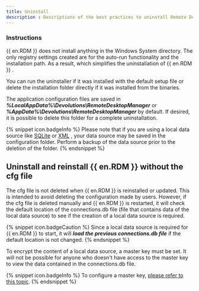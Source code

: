 ```yaml
---
title: Uninstall
description : Descriptions of the best practices to uninstall Remote Desktop Manager 
---
```

### Instructions 

{{ en.RDM }} does not install anything in the Windows System directory. The only registry settings created are for the auto-run functionality and the installation path. As a result, which simplifies the uninstallation of {{ en.RDM }} .  

You can run the uninstaller if it was installed with the default setup file or delete the installation folder directly if it was installed from the binaries.  

The application configuration files are saved in ***%LocalAppData%\Devolutions\RemoteDesktopManager*** or ***%AppData%\Devolutions\RemoteDesktopManager*** by default. If desired, it is possible to delete this folder for a complete uninstallation.  

{% snippet icon.badgeInfo %} 
Please note that if you are using a local data source like [SQLite](/rdm/windows/data-sources/data-sources-types/sqlite/) or [XML](/rdm/windows/data-sources/data-sources-types/xml/) , your data source may be saved in the configuration folder. Perform a backup of the data source prior to the deletion of the folder. 
{% endsnippet %}
 
## Uninstall and reinstall {{ en.RDM }} without the cfg file

The cfg file is not deleted when {{ en.RDM }} is reinstalled or updated. This is intended to avoid deleting the configuration made by users. However, if the cfg file is deleted manually and {{ en.RDM }} is restarted, it will check the default location of the connections.db file (file that contains data of the local data source) to see if the creation of a local data source is required. 

{% snippet icon.badgeCaution %}
Since a local data source is required for {{ en.RDM }} to start, it will ***load the previous connections.db file*** if the default location is not changed.
{% endsnippet %}  

To encrypt the content of a local data source, a master key must be set. It will not be possible for anyone who doesn't have access to the master key to view the data contained in the connections.db file.

{% snippet icon.badgeInfo %} 
To configure a master key, [please refer to this topic](/rdm/windows/commands/file/change-master-key/). 
{% endsnippet %}